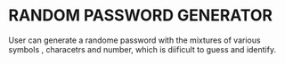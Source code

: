# RANDOM PASSWORD GENERATOR

User can generate a randome password with the mixtures of various symbols , characetrs and number, which is diificult to guess and identify.
